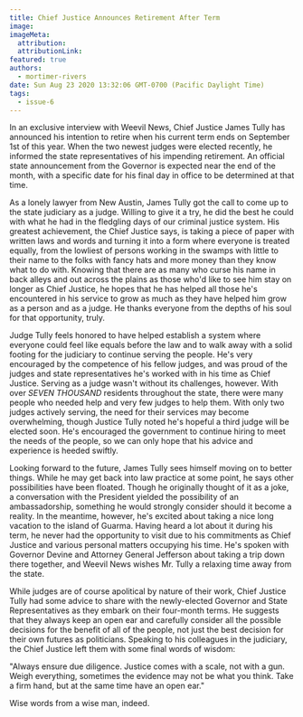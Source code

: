 ```yaml
---
title: Chief Justice Announces Retirement After Term
image:
imageMeta:
  attribution:
  attributionLink:
featured: true
authors: 
  - mortimer-rivers
date: Sun Aug 23 2020 13:32:06 GMT-0700 (Pacific Daylight Time)
tags:
  - issue-6
---
```


In an exclusive interview with Weevil News, Chief Justice James Tully has announced his intention to 
retire when his current term ends on September 1st of this year. When the two newest judges were 
elected recently, he informed the state representatives of his impending retirement. An official 
state announcement from the Governor is expected near the end of the month, with a specific date for 
his final day in office to be determined at that time.

As a lonely lawyer from New Austin, James Tully got the call to come up to the state judiciary as a 
judge. Willing to give it a try, he did the best he could with what he had in the fledgling days of 
our criminal justice system. His greatest achievement, the Chief Justice says, is taking a piece of 
paper with written laws and words and turning it into a form where everyone is treated equally, 
from the lowliest of persons working in the swamps with little to their name to the folks with fancy 
hats and more money than they know what to do with. Knowing that there are as many who curse his name 
in back alleys and out across the plains as those who'd like to see him stay on longer as Chief 
Justice, he hopes that he has helped all those he's encountered in his service to grow as much as 
they have helped him grow as a person and as a judge. He thanks everyone from the depths of his soul 
for that opportunity, truly.

Judge Tully feels honored to have helped establish a system where everyone could feel like equals 
before the law and to walk away with a solid footing for the judiciary to continue serving the 
people. He's very encouraged by the competence of his fellow judges, and was proud of the judges and 
state representatives he's worked with in his time as Chief Justice. Serving as a judge wasn't 
without its challenges, however. With over *SEVEN THOUSAND* residents throughout the state, there 
were many people who needed help and very few judges to help them. With only two judges actively 
serving, the need for their services may become overwhelming, though Justice Tully noted he's 
hopeful a third judge will be elected soon. He's encouraged the government to continue hiring to 
meet the needs of the people, so we can only hope that his advice and experience is heeded swiftly.

Looking forward to the future, James Tully sees himself moving on to better things. While he may 
get back into law practice at some point, he says other possibilities have been floated. Though he 
originally thought of it as a joke, a conversation with the President yielded the possibility of an 
ambassadorship, something he would strongly consider should it become a reality. In the meantime, 
however, he's excited about taking a nice long vacation to the island of Guarma. Having heard a lot 
about it during his term, he never had the opportunity to visit due to his commitments as Chief 
Justice and various personal matters occupying his time. He's spoken with Governor Devine and 
Attorney General Jefferson about taking a trip down there together, and Weevil News wishes Mr. Tully 
a relaxing time away from the state.

While judges are of course apolitical by nature of their work, Chief Justice Tully had some advice to 
share with the newly-elected Governor and State Representatives as they embark on their four-month 
terms. He suggests that they always keep an open ear and carefully consider all the possible decisions 
for the benefit of all of the people, not just the best decision for their own futures as politicians. 
Speaking to his colleagues in the judiciary, the Chief Justice left them with some final words of 
wisdom:

"Always ensure due diligence. Justice comes with a scale, not with a gun. Weigh everything, sometimes 
the evidence may not be what you think. Take a firm hand, but at the same time have an open ear."

Wise words from a wise man, indeed.
